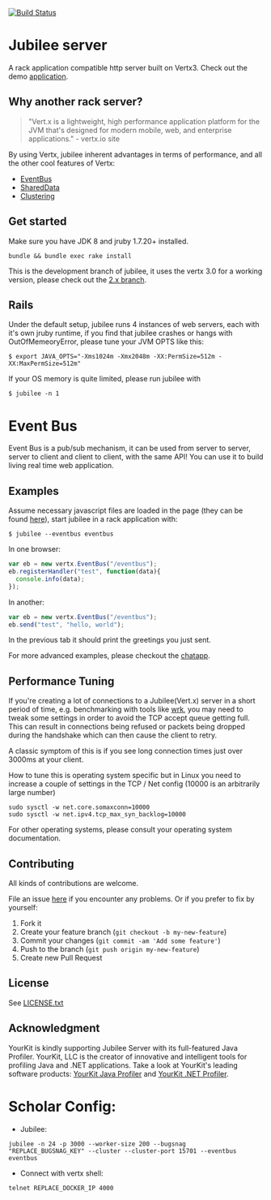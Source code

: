 [![Build Status](https://travis-ci.org/isaiah/jubilee.png?branch=master)](https://travis-ci.org/isaiah/jubilee)

Jubilee server
=========
 
A rack application compatible http server built on Vertx3. Check out the
demo [application](https://github.com/isaiah/jubilee/tree/master/examples/chatapp).

Why another rack server?
------------------------

> "Vert.x is a lightweight, high performance application platform for the JVM
> that's designed for modern mobile, web, and enterprise applications."
>      - vertx.io site

By using Vertx, jubilee inherent advantages in terms of performance, and all
the other cool features of Vertx:

* [EventBus](https://github.com/isaiah/jubilee/wiki/Event-Bus)
* [SharedData](https://github.com/isaiah/jubilee/wiki/SharedData)
* [Clustering](https://github.com/isaiah/jubilee/wiki/Clustering)



Get started
------------

Make sure you have JDK 8 and jruby 1.7.20+ installed.

```shell
bundle && bundle exec rake install
```

This is the development branch of jubilee, it uses the vertx
3.0 for a working version, please check out the
[2.x branch](https://github.com/isaiah/jubilee/tree/2.x).

Rails
-----

Under the default setup, jubilee runs 4 instances of web
servers, each with it's own jruby runtime, if you find that jubilee
crashes or hangs with OutOfMemeoryError, please tune your JVM OPTS
like this:

    $ export JAVA_OPTS="-Xms1024m -Xmx2048m -XX:PermSize=512m -XX:MaxPermSize=512m"

If your OS memory is quite limited, please run jubilee with

    $ jubilee -n 1

Event Bus
=========

Event Bus is a pub/sub mechanism, it can be used from server to server, server
to client and client to client, with the same API! You can use it to build
living real time web application.

Examples
--------

Assume necessary javascript files are loaded in the page (they can be found [here](https://github.com/isaiah/jubilee/tree/master/examples/client)),
start jubilee in a rack application with:

```
$ jubilee --eventbus eventbus
```

In one browser:

```javascript
var eb = new vertx.EventBus("/eventbus");
eb.registerHandler("test", function(data){
  console.info(data);
});

```

In another:

```javascript
var eb = new vertx.EventBus("/eventbus");
eb.send("test", "hello, world");
```

In the previous tab it should print the greetings you just sent.

For more advanced examples, please checkout the
[chatapp](https://github.com/isaiah/jubilee/tree/master/examples/chatapp).

Performance Tuning
-------------------

If you're creating a lot of connections to a Jubilee(Vert.x) server in a short
period of time, e.g. benchmarking with tools like [wrk](https://github.com/wg/wrk),
you may need to tweak some settings in order to avoid the TCP accept queue
getting full. This can result in connections being refused or packets being
dropped during the handshake which can then cause the client to retry.

A classic symptom of this is if you see long connection times just over
3000ms at your client.

How to tune this is operating system specific but in Linux you need to
increase a couple of settings in the TCP / Net config (10000 is an
arbitrarily large number)

```shell
sudo sysctl -w net.core.somaxconn=10000
sudo sysctl -w net.ipv4.tcp_max_syn_backlog=10000
```

For other operating systems, please consult your operating system
documentation.

Contributing
-------------

All kinds of contributions are welcome.

File an issue [here](https://github.com/isaiah/jubilee/issues) if you encounter any problems. Or if you prefer to fix by yourself:

1. Fork it
2. Create your feature branch (`git checkout -b my-new-feature`)
3. Commit your changes (`git commit -am 'Add some feature'`)
4. Push to the branch (`git push origin my-new-feature`)
5. Create new Pull Request

License
--------

See [LICENSE.txt](https://github.com/isaiah/jubilee/blob/master/LICENSE.txt)

Acknowledgment
--------------

YourKit is kindly supporting Jubilee Server with its full-featured Java Profiler.
YourKit, LLC is the creator of innovative and intelligent tools for profiling
Java and .NET applications. Take a look at YourKit's leading software products:
[YourKit Java
Profiler](http://www.yourkit.com/java/profiler/index.jsp) and
[YourKit .NET Profiler](http://www.yourkit.com/.net/profiler/index.jsp).




# Scholar Config:

* Jubilee:
```
jubilee -n 24 -p 3000 --worker-size 200 --bugsnag "REPLACE_BUGSNAG_KEY" --cluster --cluster-port 15701 --eventbus eventbus

```


* Connect with vertx shell:

```
telnet REPLACE_DOCKER_IP 4000

```

